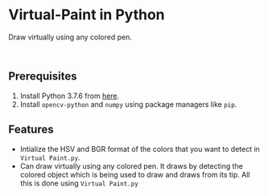 # Virtual-Paint in Python
Draw virtually using any colored pen.
```
```
<img src="">

## Prerequisites
1. Install Python 3.7.6 from [here](https://www.python.org/downloads/release/python-376/).
2. Install ```opencv-python``` and ```numpy``` using package managers like ```pip```.

## Features
* Intialize the HSV and BGR format of the colors that you want to detect in ```Virtual Paint.py```.
* Can draw virtually using any colored pen. It draws by detecting the colored object which is being used to draw and draws from its tip. All this is done using ```Virtual Paint.py```
